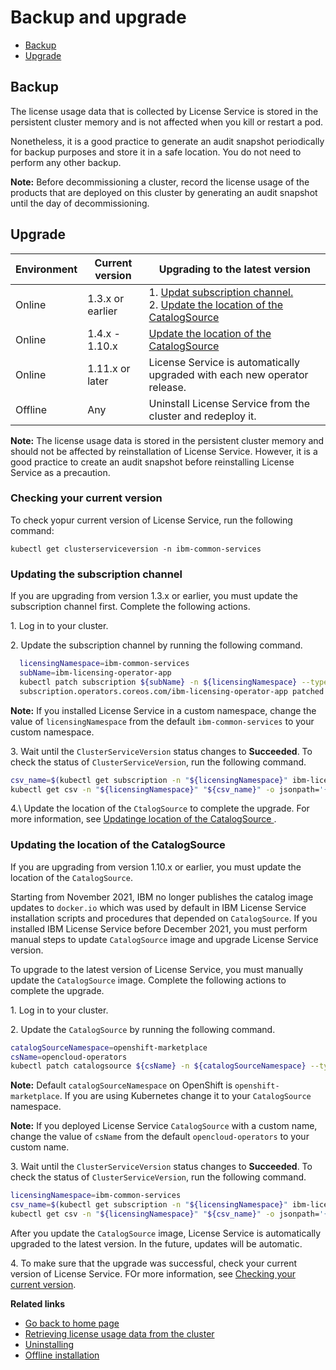# Backup and upgrade

* [Backup](#backup)
* [Upgrade](#upgrade)

## Backup

The license usage data that is collected by License Service is stored in the persistent cluster memory and is not affected when you kill or restart a pod.

Nonetheless, it is a good practice to generate an audit snapshot periodically for backup purposes and store it in a safe location. You do not need to perform any other backup.

**Note:** Before decommissioning a cluster, record the license usage of the products that are deployed on this cluster by generating an audit snapshot until the day of decommissioning.

## Upgrade

|Environment |Current version|Upgrading to the latest version|
|---|---|---|
| Online| 1.3.x or earlier |1. [Updat subscription channel.](#updating-the-subscription-channel)<br> 2. [Update the location of the CatalogSource ](#updating-the-location-of-the-catalogsource)|
| Online| 1.4.x - 1.10.x |[Update the location of the CatalogSource ](#updating-the-location-of-the-catalogsource)|
| Online| 1.11.x or later| License Service is automatically upgraded with each new operator release.|
| Offline| Any | Uninstall License Service from the cluster and redeploy it.|

**Note:** The license usage data is stored in the persistent cluster memory and should not be affected by reinstallation of License Service. However, it is a good practice to create an audit snapshot before reinstalling License Service as a precaution.

### Checking your current version

To check yopur current version of License Service, run the following command: 

```console
kubectl get clusterserviceversion -n ibm-common-services
```

### Updating the subscription channel

If you are upgrading from version 1.3.x or earlier, you must update the subscription channel first. Complete the following actions.

1\. Log in to your cluster.

2\. Update the subscription channel by running the following command.

```bash
  licensingNamespace=ibm-common-services
  subName=ibm-licensing-operator-app
  kubectl patch subscription ${subName} -n ${licensingNamespace} --type=merge -p '{"spec": {"channel":"v3"}}'
  subscription.operators.coreos.com/ibm-licensing-operator-app patched
```

   **Note:** If you installed License Service in a custom namespace, change the value of `licensingNamespace` from the default `ibm-common-services` to your custom namespace.

3\. Wait until the `ClusterServiceVersion` status changes to **Succeeded**. To check the status of `ClusterServiceVersion`, run the following command.

```bash
csv_name=$(kubectl get subscription -n "${licensingNamespace}" ibm-licensing-operator-app -o jsonpath='{.status.currentCSV}')
kubectl get csv -n "${licensingNamespace}" "${csv_name}" -o jsonpath='{.status.phase}'
```

4.\ Update the location of the `CtalogSource` to complete the upgrade. For more information, see [Updatinge location of the CatalogSource ](#updating-the-location-of-the-catalogsource).

### Updating the location of the CatalogSource

If you are upgrading from version 1.10.x or earlier, you must update the location of the `CatalogSource`.

Starting from November 2021, IBM no longer publishes the catalog image updates to `docker.io` which was used by default in IBM License Service installation scripts and procedures that depended on `CatalogSource`.
If you installed IBM License Service before December 2021, you must perform manual steps to update `CatalogSource` image and upgrade License Service version.

To upgrade to the latest version of License Service, you must manually update the `CatalogSource` image. Complete the following actions to complete the upgrade.

1\. Log in to your cluster.

2\. Update the `CatalogSource` by running the following command.

```bash
catalogSourceNamespace=openshift-marketplace
csName=opencloud-operators
kubectl patch catalogsource ${csName} -n ${catalogSourceNamespace} --type=merge -p '{"spec": {"image":"icr.io/cpopen/ibm-operator-catalog"}}'
```

   **Note:** Default `catalogSourceNamespace` on OpenShift is `openshift-marketplace`. If you are using Kubernetes change it to your `CatalogSource` namespace.

   **Note:** If you deployed License Service `CatalogSource` with a custom name, change the value of `csName` from the default `opencloud-operators` to your custom name.

3\. Wait until the `ClusterServiceVersion` status changes to **Succeeded**. To check the status of `ClusterServiceVersion`, run the following command.

```bash
licensingNamespace=ibm-common-services
csv_name=$(kubectl get subscription -n "${licensingNamespace}" ibm-licensing-operator-app -o jsonpath='{.status.currentCSV}')
kubectl get csv -n "${licensingNamespace}" "${csv_name}" -o jsonpath='{.status.phase}'
```

After you update the `CatalogSource` image, License Service is automatically upgraded to the latest version. In the future, updates will be automatic.

4\. To make sure that the upgrade was successful, check your current version of License Service. FOr more information, see [Checking your current version](#chcking-your-current-version).

<b>Related links</b>

* [Go back to home page](../License_Service_main.md#documentation)
* [Retrieving license usage data from the cluster](Retrieving_data.md)
* [Uninstalling](Uninstalling.md)
* [Offline installation](Install_offline.md)
